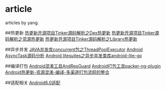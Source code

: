 # article
articles by yang.

##热更新
[热更新开源项目Tinker源码解析之Dex热更新](https://github.com/LaurenceYang/article/blob/master/%E7%83%AD%E6%9B%B4%E6%96%B0%E5%BC%80%E6%BA%90%E9%A1%B9%E7%9B%AETinker%E6%BA%90%E7%A0%81%E8%A7%A3%E6%9E%90%E4%B9%8BDex%E7%83%AD%E6%9B%B4%E6%96%B0.md)
[热更新开源项目Tinker源码解析之资源热更新](https://github.com/LaurenceYang/article/blob/master/%E7%83%AD%E6%9B%B4%E6%96%B0%E5%BC%80%E6%BA%90%E9%A1%B9%E7%9B%AETinker%E6%BA%90%E7%A0%81%E8%A7%A3%E6%9E%90%E4%B9%8BLibrary%E7%83%AD%E6%9B%B4%E6%96%B0.md)
[热更新开源项目Tinker源码解析之Library热更新](https://github.com/LaurenceYang/article/blob/master/%E7%83%AD%E6%9B%B4%E6%96%B0%E5%BC%80%E6%BA%90%E9%A1%B9%E7%9B%AETinker%E6%BA%90%E7%A0%81%E8%A7%A3%E6%9E%90%E4%B9%8B%E8%B5%84%E6%BA%90%E7%83%AD%E6%9B%B4%E6%96%B0.md)

##异步并发
[JAVA并发库concurrent包之ThreadPoolExecutor](https://github.com/LaurenceYang/article/blob/master/JAVA%E5%B9%B6%E5%8F%91%E5%BA%93concurrent%E5%8C%85%E4%B9%8BThreadPoolExecutor.md)
[Android AsyncTask源码分析](https://github.com/LaurenceYang/article/blob/master/Android%20AsyncTask%E6%BA%90%E7%A0%81%E5%88%86%E6%9E%90.md)
[Android litesuites之异步并发类库android-lite-go](https://github.com/LaurenceYang/article/blob/master/Android%20litesuites%E4%B9%8B%E5%BC%82%E6%AD%A5%E5%B9%B6%E5%8F%91%E7%B1%BB%E5%BA%93android-lite-go.md)

##编译打包
[Android混淆工具AndResGuard](https://github.com/LaurenceYang/article/blob/master/Android%E6%B7%B7%E6%B7%86%E5%B7%A5%E5%85%B7AndResGuard.md)
[Android打包工具packer-ng-plugin](https://github.com/LaurenceYang/article/blob/master/Android%E6%89%93%E5%8C%85%E5%B7%A5%E5%85%B7packer-ng-plugin.md)
[Android热更新-资源混淆-编译-多渠道打包流程的整合](https://github.com/LaurenceYang/article/blob/master/Android%E7%83%AD%E6%9B%B4%E6%96%B0-%E8%B5%84%E6%BA%90%E6%B7%B7%E6%B7%86-%E7%BC%96%E8%AF%91-%E5%A4%9A%E6%B8%A0%E9%81%93%E6%89%93%E5%8C%85%E6%B5%81%E7%A8%8B%E7%9A%84%E6%95%B4%E5%90%88.md)

##适配相关
[Android6.0适配](https://github.com/LaurenceYang/article/blob/master/Android6.0%E9%80%82%E9%85%8D.md)
